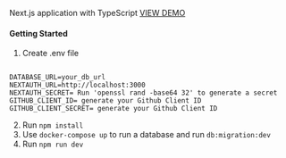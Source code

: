 Next.js application with TypeScript [VIEW DEMO](https://nextjs-issue-tracker-akml.vercel.app/)

#### Getting Started

1. Create .env file

```

DATABASE_URL=your_db_url
NEXTAUTH_URL=http://localhost:3000
NEXTAUTH_SECRET= Run 'openssl rand -base64 32' to generate a secret
GITHUB_CLIENT_ID= generate your Github Client ID
GITHUB_CLIENT_SECRET= generate your Github Client ID

```

2. Run `npm install`
3. Use `docker-compose up` to run a database and run `db:migration:dev`
4. Run `npm run dev`
